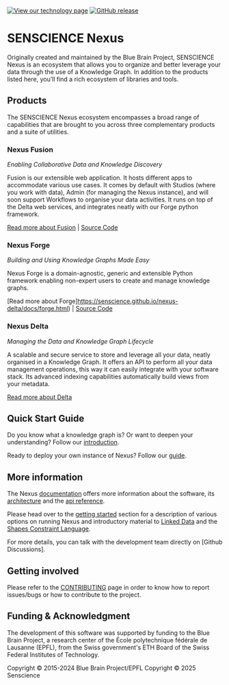 [![View our technology page](https://img.shields.io/badge/technology-Nexus-03ABE9.svg)](https://senscience.github.io/nexus-delta/docs/)
[![GitHub release](https://img.shields.io/github/release/BlueBrain/nexus.svg)](https://github.com/BlueBrain/nexus/releases/tag/v1.11.0)

# SENSCIENCE Nexus

Originally created and maintained by the Blue Brain Project, SENSCIENCE Nexus is an ecosystem that allows you to organize and better leverage your data through the use of a Knowledge Graph. In addition to the products listed here, you’ll find a rich ecosystem of libraries and tools.

## Products

The SENSCIENCE Nexus ecosystem encompasses a broad range of capabilities that are brought to you across three complementary products and a suite of utilities.

### Nexus Fusion

*Enabling Collaborative Data and Knowledge Discovery*

Fusion is our extensible web application. It hosts different apps to accommodate various use cases. It comes by default with Studios (where you work with data), Admin (for managing the Nexus instance), and will soon support Workflows to organise your data activities. It runs on top of the Delta web services, and integrates neatly with our Forge python framework.

[Read more about Fusion](https://senscience.github.io/nexus-delta/docs/fusion/index.html) | [Source Code](https://github.com/senscience/nexus-fusion)

### Nexus Forge

*Building and Using Knowledge Graphs Made Easy*

Nexus Forge is a domain-agnostic, generic and extensible Python framework enabling non-expert users to create and manage knowledge graphs.

[Read more about Forge]https://senscience.github.io/nexus-delta/docs/forge.html) | [Source Code](https://github.com/senscience/nexus-forge)


### Nexus Delta

*Managing the Data and Knowledge Graph Lifecycle*

A scalable and secure service to store and leverage all your data, neatly organised in a Knowledge Graph. It offers an API to perform all your data management operations, this way it can easily integrate with your software stack. Its advanced indexing capabilities automatically build views from your metadata.

[Read more about Delta](https://senscience.github.io/nexus-delta/docs/delta/index.html)

## Quick Start Guide

Do you know what a knowledge graph is? Or want to deepen your understanding? Follow our [introduction](https://senscience.github.io/nexus-delta/docs/getting-started/understanding-knowledge-graphs.html).

Ready to deploy your own instance of Nexus? Follow our [guide](https://senscience.github.io/nexus-delta/docs/running-nexus/index.html).

## More information

The Nexus [documentation] offers more information about the software, its [architecture] and the [api reference].

Please head over to the [getting started] section for a description of various options on running Nexus and
introductory material to [Linked Data] and the [Shapes Constraint Language].

For more details, you can talk with the development team directly on [Github Discussions].

[architecture]: https://senscience.github.io/nexus-delta/docs/delta/architecture.html
[documentation]: https://senscience.github.io/nexus-delta/docs/
[components]: https://senscience.github.io/nexus-delta/docs/index.html#products
[getting started]: https://senscience.github.io/nexus-delta/docs/getting-started/index.html
[api reference]: https://senscience.github.io/nexus-delta/docs/delta/api/index.html
[Linked Data]: https://www.w3.org/standards/semanticweb/data
[Shapes Constraint Language]: https://www.w3.org/TR/shacl/

## Getting involved

Please refer to the [CONTRIBUTING](CONTRIBUTING.md) page in order to know how to report issues/bugs or how to contribute to the project.

## Funding & Acknowledgment

The development of this software was supported by funding to the Blue Brain Project, a research center of the École polytechnique fédérale de
Lausanne (EPFL), from the Swiss government's ETH Board of the Swiss Federal Institutes of Technology.

Copyright © 2015-2024 Blue Brain Project/EPFL
Copyright © 2025 Senscience
